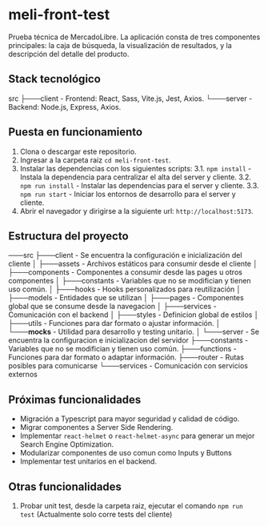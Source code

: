 # meli-front-test

Prueba técnica de MercadoLibre.
La aplicación consta de tres componentes principales: la caja de búsqueda, la visualización de 
resultados, y la descripción del detalle del producto. 

## Stack tecnológico

src
├───client - Frontend: React, Sass, Vite.js, Jest, Axios.
└───server - Backend: Node.js, Express, Axios.

## Puesta en funcionamiento

1. Clona o descargar este repositorio.
2. Ingresar a la carpeta raíz `cd meli-front-test`.
3. Instalar las dependencias con los siguientes scripts:
3.1. `npm install` - Instala la dependencia para centralizar el alta del server y cliente.
3.2. `npm run install` - Instalar las dependencias para el server y cliente.
3.3. `npm run start` - Iniciar los entornos de desarrollo para el server y cliente.
4. Abrir el navegador y dirigirse a la siguiente url: `http://localhost:5173`.

## Estructura del proyecto

───src
    ├───client                  - Se encuentra la configuración e inicialización del cliente
    │   ├───assets              - Archivos estáticos para consumir desde el cliente
    │   ├───components          - Componentes a consumir desde las pages u otros componentes
    │   ├───constants           - Variables que no se modifician y tienen uso común.
    │   ├───hooks               - Hooks personalizados para reutilización
    │   ├───models              - Entidades que se utilizan
    │   ├───pages               - Componentes global que se consume desde la navegacion
    │   ├───services            - Comunicación con el backend
    │   ├───styles              - Definicion global de estilos
    │   ├───utils               - Funciones para dar formato o ajustar información.
    │   └───__mocks__           - Utilidad para desarrollo y testing unitario.
    │
    └───server                  - Se encuentra la configuracion e inicializacion del servidor
        ├───constants           - Variables que no se modifician y tienen uso común.
        ├───functions           - Funciones para dar formato o adaptar información.
        ├───router              - Rutas posibles para comunicarse
        └───services            - Comunicación con servicios externos

## Próximas funcionalidades

- Migración a Typescript para mayor seguridad y calidad de código.
- Migrar componentes a Server Side Rendering.
- Implementar `react-helmet` o `react-helmet-async` para generar un mejor Search Engine Optimization.
- Modularizar componentes de uso comun como Inputs y Buttons
- Implementar test unitarios en el backend.

## Otras funcionalidades

1. Probar unit test, desde la carpeta raiz, ejecutar el comando `npm run test` (Actualmente solo corre tests del cliente)